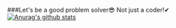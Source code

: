 ###Let's be a good problem solver😎 Not just a coder!✔
[![Anurag's github stats](https://github-readme-stats.vercel.app/api?username=Ethan-kim9)](https://github.com/anuraghazra/github-readme-stats)

<!--
**Ethan-kim9/Ethan-kim9** is a ✨ _special_ ✨ repository because its `README.md` (this file) appears on your GitHub profile.

Here are some ideas to get you started:

- 🔭 I’m currently working on ...
- 🌱 I’m currently learning ...
- 👯 I’m looking to collaborate on ...
- 🤔 I’m looking for help with ...
- 💬 Ask me about ...
- 📫 How to reach me: ...
- 😄 Pronouns: ...
- ⚡ Fun fact: ...
-->
